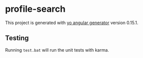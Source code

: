 # profile-search

This project is generated with [yo angular generator](https://github.com/yeoman/generator-angular)
version 0.15.1.

## Testing

Running `test.bat` will run the unit tests with karma.
